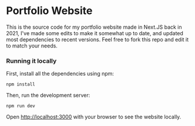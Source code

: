 # Portfolio Website
This is the source code for my portfolio website made in Next.JS back in 2021, I've made some edits to make it somewhat up to date, and updated most dependencies to recent versions. Feel free to fork this repo and edit it to match your needs.

### Running it locally

First, install all the dependencies using npm:

    npm install

Then, run the development server:

    npm run dev

Open [http://localhost:3000](http://localhost:3000/) with your browser to see the website locally.